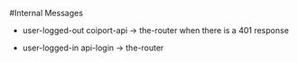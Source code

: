 #Internal Messages


- user-logged-out
  coiport-api -> the-router when there is a 401 response

- user-logged-in
  api-login -> the-router